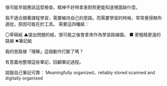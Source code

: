 很可能早就應該這麼檢查。精神不好時拿表對照更能知道裡面缺什麼。

我不適合跟著課程學習，需要維持自己的思路。而需要學習的時候，常常覺得無所適從，原因可能在於工具。
需要這四種紙：

〇草稿紙
 ▲提出問題的紙，很可能之後會拿來作為學習路線圖。
■ 更粗糙更遠的路線
✖筆記紙

我的思路被「理解」這個動作打斷了嗎？

有意義地整理這些筆記，回顧筆記過程。

說服自己筆記可靠：
Meaningfully organized，reliably stored
scanned and digitally organized
